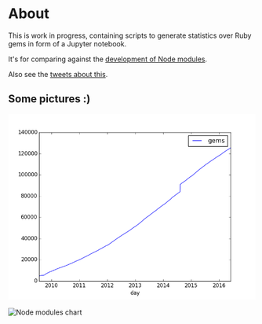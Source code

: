 # About

This is work in progress, containing scripts to generate statistics over Ruby gems in form of a Jupyter notebook.

It's for comparing against the [development of Node modules](http://www.apiful.io/intro/2016/06/01/npm-analysis.html).

Also see the [tweets about this](http://www.apiful.io/intro/2016/06/01/npm-analysis.html).

## Some pictures :)

![Ruby gems chart](img/rubygems.png)

![Node modules chart](http://www.apiful.io/assets/posts/npm-analysis/npm_growth.png)
